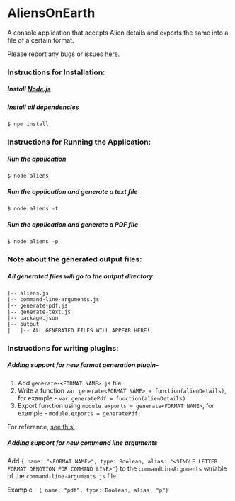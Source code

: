 # AliensOnEarth
A console application that accepts Alien details and exports the same into a file of a certain format. 

Please report any bugs or issues [here](https://github.com/kishore-narendran/AliensOnEarth/issues).

### Instructions for Installation:
##### Install [Node.js](https://nodejs.org/download/)
##### Install all dependencies
    $ npm install


### Instructions for Running the Application:
##### Run the application
    $ node aliens
##### Run the application and generate a text file
    $ node aliens -t
##### Run the application and generate a PDF file
    $ node aliens -p


### Note about the generated output files:
##### All generated files will go to the output directory

    |-- aliens.js
    |-- command-line-arguments.js
    |-- generate-pdf.js
    |-- generate-text.js
    |-- package.json
    |-- output
    |   |-- ALL GENERATED FILES WILL APPEAR HERE!

### Instructions for writing plugins:

##### Adding support for new format generation plugin- 

1. Add `generate-<FORMAT NAME>.js` file
2. Write a function `var generate<FORMAT NAME> = function(alienDetails)`, for example - `var generatePdf = function(alienDetails)`
3. Export function using `module.exports = generate<FORMAT NAME>`, for example - `module.exports = generatePdf;`

For reference, [see this!](https://github.com/kishore-narendran/AliensOnEarth/blob/master/generate-pdf.js)

##### Adding support for new command line arguments 

Add `{ name: "<FORMAT NAME>", type: Boolean, alias: "<SINGLE LETTER FORMAT DENOTION FOR COMMAND LINE>"}` to the `commandLineArguments` variable of the `command-line-arguments.js` file.

Example - `{ name: "pdf", type: Boolean, alias: "p"}`
